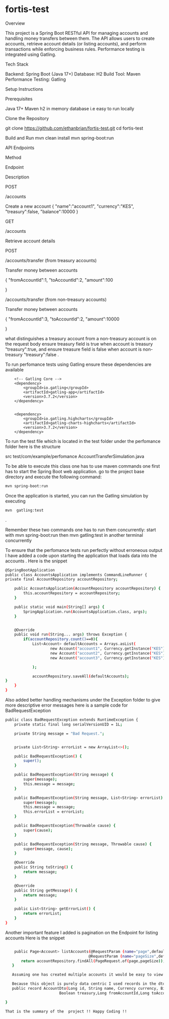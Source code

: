 # fortis-test

Overview

This project is a Spring Boot RESTful API for managing accounts and handling money transfers between them. The API allows users to create accounts, retrieve account details (or listing accounts), and perform transactions while enforcing business rules. Performance testing is integrated using Gatling.

Tech Stack

Backend: Spring Boot (Java 17+)
Database: H2
Build Tool: Maven
Performance Testing: Gatling

Setup Instructions

Prerequisites

Java 17+
Maven
h2 in memory database i.e easy to run locally

Clone the Repository

git clone https://github.com/ethanbrian/fortis-test.git
cd fortis-test

Build and Run
mvn clean install
mvn spring-boot:run

API Endpoints

Method

Endpoint

Description

POST

/accounts

Create a new account
{
    "name":"account1",
    "currency":"KES",
    "treasury":false,
    "balance":10000
}

GET

/accounts

Retrieve account details

POST

/accounts/transfer  (from treasury accounts)

Transfer money between accounts


{
    "fromAccountId":1,
    "toAccountId":2,
    "amount":100

}

/accounts/transfer (from non-treasury accounts)

Transfer money between accounts

{
    "fromAccountId":3,
    "toAccountId":2,
    "amount":10000

}

what distinguishes  a treasury account from a non-treasury account is on the request body ensure treasury field is true when account is treasury  "treasury":true, and ensure treasure field is false when account is  non-treasury "treasury":false .

To run perfomance tests using Gatling ensure these dependencies are available 

		<!-- Gatling Core -->
		<dependency>
			<groupId>io.gatling</groupId>
			<artifactId>gatling-app</artifactId>
			<version>3.7.2</version>
		</dependency>


		<dependency>
			<groupId>io.gatling.highcharts</groupId>
			<artifactId>gatling-charts-highcharts</artifactId>
			<version>3.7.2</version>
		</dependency>

To run the test file which is located in the test folder under the perfomance folder
here is the structure 

src
test/com/example/perfomance
 AccountTransferSimulation.java

To be able to execute this class one has to use maven commands
one  first has to start the Spring Boot web application.
go to the project base directory and execute the following command: 
```bash
mvn spring-boot:run
```
Once the application is started, you can run the Gatling simulation by executing
```bash
mvn  gatling:test
```
.

Remember these two commands one has to run them concurrently: start with mvn spring-boot:run then mvn gatling:test in another terminal concurrently

To ensure that the perfomance tests run perfectly without erroneous output I have added a code upon starting the application that loads data into the accounts . Here is the snippet 

```bash
@SpringBootApplication
public class AccountsApplication implements CommandLineRunner {
private final AccountRepository accountRepository;

    public AccountsApplication(AccountRepository accountRepository) {
        this.accountRepository = accountRepository;
    }

    public static void main(String[] args) {
		SpringApplication.run(AccountsApplication.class, args);
	}


	@Override
	public void run(String... args) throws Exception {
		if(accountRepository.count()==0){
			List<Account> defaultAccounts = Arrays.asList(
					new Account("account1", Currency.getInstance("KES"), BigDecimal.valueOf(100000), false),
					new Account("account2", Currency.getInstance("KES"), BigDecimal.valueOf(0), false),
					new Account("account3", Currency.getInstance("KES"), BigDecimal.valueOf(1000), true)

			);

			accountRepository.saveAll(defaultAccounts);
}
	}
}
```


Also added better handling mechanisms under the Exception folder  to give more descriptive error messages 
 here is a sample code for BadRequestException 
```bash
public class BadRequestException extends RuntimeException {
    private static final long serialVersionUID = 1L;

    private String message = "Bad Request.";


    private List<String> errorList = new ArrayList<>();

    public BadRequestException() {
        super();
    }

    public BadRequestException(String message) {
        super(message);
        this.message = message;
    }

    public BadRequestException(String message, List<String> errorList) {
        super(message);
        this.message = message;
        this.errorList = errorList;
    }

    public BadRequestException(Throwable cause) {
        super(cause);
    }

    public BadRequestException(String message, Throwable cause) {
        super(message, cause);
    }

    @Override
    public String toString() {
        return message;
    }

    @Override
    public String getMessage() {
        return message;
    }

    public List<String> getErrorList() {
        return errorList;
    }
}
```

Another important feature I added is pagination on the Endpoint for listing accounts 
 Here is the snippet 
 ```bash

     public Page<Account> listAccounts(@RequestParam (name="page",defaultValue = "0")int page,
                                      @RequestParam (name="pageSize",defaultValue = "50")int pageSize){
        return accountRepository.findAll(PageRequest.of(page,pageSize));
    }

    Assuming one has created multiple accounts it would be easy to view the acounts from the Backend.

    Because this object is purely data centric I used records in the dto 
    public record AccountDto(Long id, String name, Currency currency, BigDecimal balance,
                         Boolean treasury,Long fromAccountId,Long toAccountId,BigDecimal amount) {

}
```

    That is the summary of the  project !! Happy Coding !!
